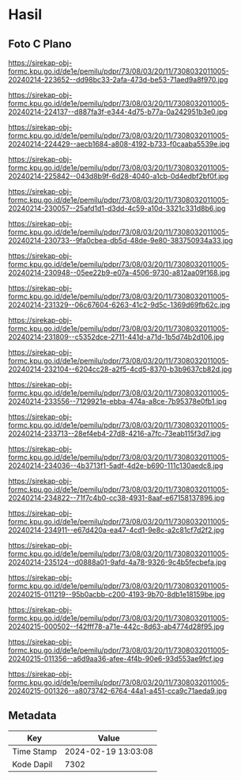 # Hasil

## Foto C Plano

https://sirekap-obj-formc.kpu.go.id/de1e/pemilu/pdpr/73/08/03/20/11/7308032011005-20240214-223652--dd98bc33-2afa-473d-be53-71aed9a8f970.jpg

https://sirekap-obj-formc.kpu.go.id/de1e/pemilu/pdpr/73/08/03/20/11/7308032011005-20240214-224137--d887fa3f-e344-4d75-b77a-0a242951b3e0.jpg

https://sirekap-obj-formc.kpu.go.id/de1e/pemilu/pdpr/73/08/03/20/11/7308032011005-20240214-224429--aecb1684-a808-4192-b733-f0caaba5539e.jpg

https://sirekap-obj-formc.kpu.go.id/de1e/pemilu/pdpr/73/08/03/20/11/7308032011005-20240214-225842--043d8b9f-6d28-4040-a1cb-0d4edbf2bf0f.jpg

https://sirekap-obj-formc.kpu.go.id/de1e/pemilu/pdpr/73/08/03/20/11/7308032011005-20240214-230057--25afd1d1-d3dd-4c59-a10d-3321c331d8b6.jpg

https://sirekap-obj-formc.kpu.go.id/de1e/pemilu/pdpr/73/08/03/20/11/7308032011005-20240214-230733--9fa0cbea-db5d-48de-9e80-383750934a33.jpg

https://sirekap-obj-formc.kpu.go.id/de1e/pemilu/pdpr/73/08/03/20/11/7308032011005-20240214-230948--05ee22b9-e07a-4506-9730-a812aa09f168.jpg

https://sirekap-obj-formc.kpu.go.id/de1e/pemilu/pdpr/73/08/03/20/11/7308032011005-20240214-231329--06c67604-6263-41c2-9d5c-1369d69fb62c.jpg

https://sirekap-obj-formc.kpu.go.id/de1e/pemilu/pdpr/73/08/03/20/11/7308032011005-20240214-231809--c5352dce-2711-441d-a71d-1b5d74b2d106.jpg

https://sirekap-obj-formc.kpu.go.id/de1e/pemilu/pdpr/73/08/03/20/11/7308032011005-20240214-232104--6204cc28-a2f5-4cd5-8370-b3b9637cb82d.jpg

https://sirekap-obj-formc.kpu.go.id/de1e/pemilu/pdpr/73/08/03/20/11/7308032011005-20240214-233556--7129921e-ebba-474a-a8ce-7b95378e0fb1.jpg

https://sirekap-obj-formc.kpu.go.id/de1e/pemilu/pdpr/73/08/03/20/11/7308032011005-20240214-233713--28ef4eb4-27d8-4216-a7fc-73eab115f3d7.jpg

https://sirekap-obj-formc.kpu.go.id/de1e/pemilu/pdpr/73/08/03/20/11/7308032011005-20240214-234036--4b3713f1-5adf-4d2e-b690-111c130aedc8.jpg

https://sirekap-obj-formc.kpu.go.id/de1e/pemilu/pdpr/73/08/03/20/11/7308032011005-20240214-234822--71f7c4b0-cc38-4931-8aaf-e67158137896.jpg

https://sirekap-obj-formc.kpu.go.id/de1e/pemilu/pdpr/73/08/03/20/11/7308032011005-20240214-234911--e67d420a-ea47-4cd1-9e8c-a2c81cf7d2f2.jpg

https://sirekap-obj-formc.kpu.go.id/de1e/pemilu/pdpr/73/08/03/20/11/7308032011005-20240214-235124--d0888a01-9afd-4a78-9326-9c4b5fecbefa.jpg

https://sirekap-obj-formc.kpu.go.id/de1e/pemilu/pdpr/73/08/03/20/11/7308032011005-20240215-011219--95b0acbb-c200-4193-9b70-8db1e18159be.jpg

https://sirekap-obj-formc.kpu.go.id/de1e/pemilu/pdpr/73/08/03/20/11/7308032011005-20240215-000502--f42fff78-a71e-442c-8d63-ab4774d28f95.jpg

https://sirekap-obj-formc.kpu.go.id/de1e/pemilu/pdpr/73/08/03/20/11/7308032011005-20240215-011356--a6d9aa36-afee-4f4b-90e6-93d553ae9fcf.jpg

https://sirekap-obj-formc.kpu.go.id/de1e/pemilu/pdpr/73/08/03/20/11/7308032011005-20240215-001326--a8073742-6764-44a1-a451-cca9c71aeda9.jpg


## Metadata

| Key        | Value               |
| ---------- | ------------------- |
| Time Stamp | 2024-02-19 13:03:08 |
| Kode Dapil | 7302                |



